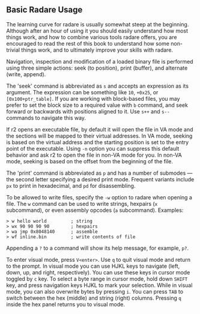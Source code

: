 ## Basic Radare Usage

The learning curve for radare is usually somewhat steep at the beginning. Although after an hour of using it you should easily understand how most things work, and how to combine various tools radare offers, you are encouraged to read the rest of this book to understand how some non-trivial things work, and to ultimately improve your skills with radare.

Navigation, inspection and modification of a loaded binary file is performed using three simple actions: seek (to position), print (buffer), and alternate (write, append).

The 'seek' command is abbreviated as `s` and accepts an expression as its argument. The expression can be something like `10`, `+0x25`, or `[0x100+ptr_table]`. If you are working with block-based files, you may prefer to set the block size to a required value with `b` command, and seek forward or backwards with positions aligned to it. Use `s++` and `s--` commands to navigate this way.

If r2 opens an executable file, by default it will open the file in VA mode and the sections will be mapped to their virtual addresses. In VA mode, seeking is based on the virtual address and the starting position is set to the entry point of the executable. Using `-n` option you can suppress this default behavior and ask r2 to open the file in non-VA mode for you. In non-VA mode, seeking is based on the offset from the beginning of the file.

The 'print' command is abbreviated as `p` and has a number of submodes — the second letter specifying a desired print mode. Frequent variants include `px` to print in hexadecimal, and `pd` for disassembling.

To be allowed to write files, specify the `-w` option to radare when opening a file. The `w` command can be used to write strings, hexpairs (`x` subcommand), or even assembly opcodes (`a` subcommand). Examples:

    > w hello world         ; string
    > wx 90 90 90 90        ; hexpairs
    > wa jmp 0x8048140      ; assemble
    > wf inline.bin         ; write contents of file

Appending a `?` to a command will show its help message, for example, `p?`.

To enter visual mode, press `V<enter>`. Use `q` to quit visual mode and return to the prompt.
In visual mode you can use HJKL keys to navigate (left, down, up, and right, respectively). You can use these keys in cursor mode toggled by `c` key. To select a byte range in cursor mode, hold down `SHIFT` key, and press navigation keys HJKL to mark your selection.
While in visual mode, you can also overwrite bytes by pressing `i`. You can press `TAB` to switch between the hex (middle) and string (right) columns. Pressing `q` inside the hex panel returns you to visual mode.
